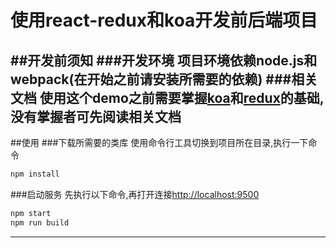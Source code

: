 # 使用react-redux和koa开发前后端项目

##开发前须知
###开发环境
项目环境依赖node.js和webpack(在开始之前请安装所需要的依赖)
###相关文档
使用这个demo之前需要掌握[koa](http://koajs.com/)和[redux](http://redux.js.org)的基础,没有掌握者可先阅读相关文档
---

##使用
###下载所需要的类库
使用命令行工具切换到项目所在目录,执行一下命令
```js
npm install
```
###启动服务
先执行以下命令,再打开连接[http://localhost:9500](http://localhost:9500)
```js
npm start
npm run build
```
---